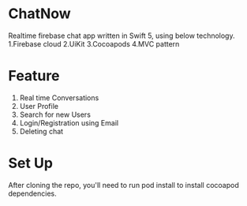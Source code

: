 # ChatNow

Realtime firebase chat app written in Swift 5, using below technology. 
1.Firebase cloud
2.UiKit
3.Cocoapods
4.MVC pattern 

# Feature 
1. Real time Conversations
2. User Profile
3. Search for new Users
4. Login/Registration using Email
5. Deleting chat



# Set Up
After cloning the repo, you'll need to run pod install to install cocoapod dependencies.
